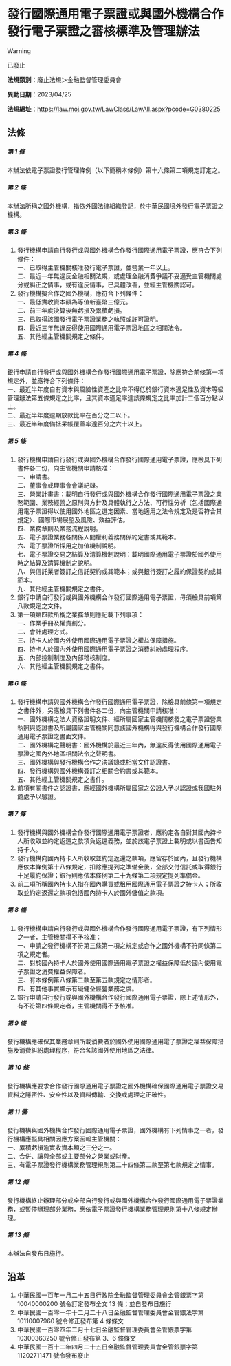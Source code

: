 # 發行國際通用電子票證或與國外機構合作發行電子票證之審核標準及管理辦法


> [!WARNING]
> 已廢止


**法規類別**：廢止法規＞金融監督管理委員會

**異動日期**：2023/04/25  

**法規網址**：https://law.moj.gov.tw/LawClass/LawAll.aspx?pcode=G0380225



## 法條
##### 第 1 條
本辦法依電子票證發行管理條例（以下簡稱本條例）第十六條第二項規定訂定之。

##### 第 2 條
本辦法所稱之國外機構，指依外國法律組織登記，於中華民國境外發行電子票證之機構。

##### 第 3 條
1. 發行機構申請自行發行或與國外機構合作發行國際通用電子票證，應符合下列條件：  
一、已取得主管機關核准發行電子票證，並營業一年以上。  
二、最近一年無違反金融相關法規，或處理金融消費爭議不妥適受主管機關處分或糾正之情事，或有違反情事，已具體改善，並經主管機關認可。
1. 發行機構擬合作之國外機構，應符合下列條件：  
一、最低實收資本額為等值新臺幣三億元。  
二、前三年度決算後無虧損及累積虧損。  
三、已取得該國發行電子票證業務之執照或許可證明。  
四、最近三年無違反得使用國際通用電子票證地區之相關法令。  
五、其他經主管機關規定之條件。

##### 第 4 條
銀行申請自行發行或與國外機構合作發行國際通用電子票證，除應符合前條第一項規定外，並應符合下列條件：  
一、最近半年度自有資本與風險性資產之比率不得低於銀行資本適足性及資本等級管理辦法第五條規定之比率，且其資本適足率達該條規定之比率加計二個百分點以上。  
二、最近半年度逾期放款比率在百分之二以下。  
三、最近半年度備抵呆帳覆蓋率達百分之六十以上。

##### 第 5 條
1. 發行機構申請自行發行或與國外機構合作發行國際通用電子票證，應檢具下列書件各二份，向主管機關申請核准：  
一、申請書。  
二、董事會或理事會會議紀錄。  
三、營業計畫書：載明自行發行或與國外機構合作發行國際通用電子票證之業務範圍、業務經營之原則與方針及具體執行之方法、可行性分析（包括國際通用電子票證得以使用國外地區之選定因素、當地適用之法令規定及是否符合其規定）、國際市場展望及風險、效益評估。  
四、業務章則及業務流程說明。  
五、電子票證業務各關係人間權利義務關係約定書或其範本。  
六、電子票證所採用之加值機制說明。  
七、電子票證交易之結算及清算機制說明：載明國際通用電子票證於國外使用時之結算及清算機制之說明。  
八、與信託業者簽訂之信託契約或其範本；或與銀行簽訂之履約保證契約或其範本。  
九、其他經主管機關規定之書件。
1. 銀行申請自行發行或與國外機構合作發行國際通用電子票證，毋須檢具前項第八款規定之文件。
1. 第一項第四款所稱之業務章則應記載下列事項：  
一、作業手冊及權責劃分。  
二、會計處理方式。  
三、持卡人於國內外使用國際通用電子票證之權益保障措施。  
四、持卡人於國內外使用國際通用電子票證之消費糾紛處理程序。  
五、內部控制制度及內部稽核制度。  
六、其他經主管機關規定之書件。

##### 第 6 條
1. 發行機構申請與國外機構合作發行國際通用電子票證，除檢具前條第一項規定之書件外，另應檢具下列書件各二份，向主管機關申請核准：  
一、國外機構之法人資格證明文件、經所屬國家主管機關核發之電子票證營業執照與認證書及所屬國家主管機關同意該國外機構得與發行機構合作發行國際通用電子票證之書面文件。  
二、國外機構之聲明書：國外機構於最近三年內，無違反得使用國際通用電子票證之國內外地區相關法令之聲明書。  
三、國外機構與發行機構合作之決議錄或相當文件認證書。  
四、發行機構與國外機構簽訂之相關合約書或其範本。  
五、其他經主管機關規定之書件。
1. 前項有關書件之認證書，應經國外機構所屬國家之公證人予以認證或我國駐外館處予以驗證。

##### 第 7 條
1. 發行機構與國外機構合作發行國際通用電子票證者，應約定各自對其國內持卡人所收取並約定返還之款項負返還義務，並於該電子票證上載明或以書面告知持卡人。
1. 發行機構向國內持卡人所收取並約定返還之款項，應留存於國內，且發行機構應依本條例第十八條規定，扣除應提列之準備金後，全部交付信託或取得銀行十足履約保證；銀行則應依本條例第二十九條第二項規定提列準備金。
1. 前二項所稱國內持卡人指在國內購買或租用國際通用電子票證之持卡人；所收取並約定返還之款項包括國內持卡人於國外儲值之款項。

##### 第 8 條
1. 發行機構申請自行發行或與國外機構合作發行國際通用電子票證，有下列情形之一者，主管機關得不予核准：  
一、申請之發行機構不符第三條第一項之規定或合作之國外機構不符同條第二項之規定者。  
二、對於國內持卡人於國外使用國際通用電子票證之權益保障低於國內使用電子票證之消費權益保障者。  
三、有本條例第八條第二款至第五款規定之情形者。  
四、有其他事實顯示有礙健全經營業務之虞。
1. 銀行申請自行發行或與國外機構合作發行國際通用電子票證，除上述情形外，有不符第四條規定者，主管機關得不予核准。

##### 第 9 條
發行機構應確保其業務章則所載消費者於國外使用國際通用電子票證之權益保障措施及消費糾紛處理程序，符合各該國外使用地區之法律。

##### 第 10 條
發行機構應要求合作發行國際通用電子票證之國外機構確保國際通用電子票證交易資料之隱密性、安全性以及資料傳輸、交換或處理之正確性。

##### 第 11 條
發行機構與國外機構合作發行國際通用電子票證，國外機構有下列情事之一者，發行機構應擬具相關因應方案函報主管機關：  
一、累積虧損逾實收資本額之三分之一。  
二、合併、讓與全部或主要部分之營業或財產。  
三、有電子票證發行機構業務管理規則第二十四條第二款至第七款規定之情事。

##### 第 12 條
發行機構終止辦理部分或全部自行發行或與國外機構合作發行國際通用電子票證業務，或暫停辦理部分業務，應依電子票證發行機構業務管理規則第十八條規定辦理。

##### 第 13 條
本辦法自發布日施行。

## 沿革
1. 中華民國一百年一月二十五日行政院金融監督管理委員會金管銀票字第10040000200 號令訂定發布全文 13 條；並自發布日施行
1. 中華民國一百零一年十二月二十八日金融監督管理委員會金管銀法字第10110007960 號令修正發布第 4  條條文
1. 中華民國一百零四年二月十七日金融監督管理委員會金管銀票字第 10300363250  號令修正發布第 3、6 條條文
1. 中華民國一百十二年四月二十五日金融監督管理委員會金管銀票字第11202711471 號令發布廢止
